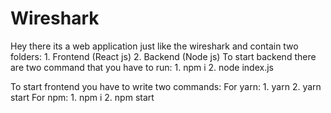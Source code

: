 # Wireshark
Hey there its a web application just like the wireshark and contain two folders:
    1. Frontend (React js)
    2. Backend (Node js)
To start backend there are two command that you have to run:
    1. npm i
    2. node index.js

To start frontend you have to write two commands:
  For yarn:
    1. yarn
    2. yarn start
  For npm:
    1. npm i
    2. npm start